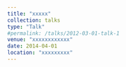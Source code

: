 ```yaml
---
title: "xxxxx"
collection: talks
type: "Talk"
#permalink: /talks/2012-03-01-talk-1
venue: "xxxxxxxxxxxx"
date: 2014-04-01
location: "xxxxxxxxx"
---
```


